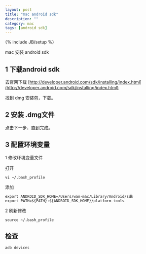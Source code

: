 ```yaml
---
layout: post
title: "mac android sdk"
description: ""
category: mac
tags: [android sdk]
---
```

{% include JB/setup %}


mac 安装 android sdk

## 1 下载android sdk

去官网下载 [http://developer.android.com/sdk/installing/index.html](http://developer.android.com/sdk/installing/index.html)

找到 dmg 安装包，下载。

## 2 安装 .dmg文件 

点击下一步，直到完成。

## 3 配置环境变量

1 修改环境变量文件

打开

	vi ~/.bash_profile

添加

	export ANDROID_SDK_HOME=/Users/wan-mac/Library/Android/sdk
	export PATH=${PATH}:${ANDROID_SDK_HOME}/platform-tools 

2 刷新修改

	source ~/.bash_profile

## 检查 

	adb devices

	